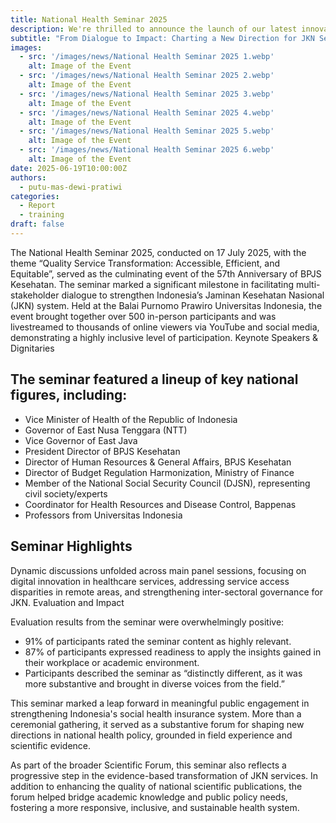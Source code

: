 ```yaml
---
title: National Health Seminar 2025
description: We're thrilled to announce the launch of our latest innovative project, set to revolutionize the industry.
subtitle: "From Dialogue to Impact: Charting a New Direction for JKN Service Transformation"
images:
  - src: '/images/news/National Health Seminar 2025 1.webp'
    alt: Image of the Event
  - src: '/images/news/National Health Seminar 2025 2.webp'
    alt: Image of the Event
  - src: '/images/news/National Health Seminar 2025 3.webp'
    alt: Image of the Event
  - src: '/images/news/National Health Seminar 2025 4.webp'
    alt: Image of the Event
  - src: '/images/news/National Health Seminar 2025 5.webp'
    alt: Image of the Event
  - src: '/images/news/National Health Seminar 2025 6.webp'
    alt: Image of the Event
date: 2025-06-19T10:00:00Z
authors:
  - putu-mas-dewi-pratiwi
categories:
  - Report
  - training
draft: false
---
```


The National Health Seminar 2025, conducted on 17 July 2025, with the theme “Quality Service Transformation: Accessible, Efficient, and Equitable”, served as the culminating event of the 57th Anniversary of BPJS Kesehatan. The seminar marked a significant milestone in facilitating multi-stakeholder dialogue to strengthen Indonesia’s Jaminan Kesehatan Nasional (JKN) system. Held at the Balai Purnomo Prawiro Universitas Indonesia, the event brought together over 500 in-person participants and was livestreamed to thousands of online viewers via YouTube and social media, demonstrating a highly inclusive level of participation.
Keynote Speakers & Dignitaries

## The seminar featured a lineup of key national figures, including:
- Vice Minister of Health of the Republic of Indonesia
- Governor of East Nusa Tenggara (NTT)
- Vice Governor of East Java
- President Director of BPJS Kesehatan
- Director of Human Resources & General Affairs, BPJS Kesehatan
- Director of Budget Regulation Harmonization, Ministry of Finance
- Member of the National Social Security Council (DJSN), representing civil society/experts
- Coordinator for Health Resources and Disease Control, Bappenas
- Professors from Universitas Indonesia

## Seminar Highlights

Dynamic discussions unfolded across main panel sessions, focusing on digital innovation in healthcare services, addressing service access disparities in remote areas, and strengthening inter-sectoral governance for JKN.
Evaluation and Impact

Evaluation results from the seminar were overwhelmingly positive:
- 91% of participants rated the seminar content as highly relevant.
- 87% of participants expressed readiness to apply the insights gained in their workplace or academic environment.
- Participants described the seminar as “distinctly different, as it was more substantive and brought in diverse voices from the field.”

This seminar marked a leap forward in meaningful public engagement in strengthening Indonesia's social health insurance system. More than a ceremonial gathering, it served as a substantive forum for shaping new directions in national health policy, grounded in field experience and scientific evidence.

As part of the broader Scientific Forum, this seminar also reflects a progressive step in the evidence-based transformation of JKN services. In addition to enhancing the quality of national scientific publications, the forum helped bridge academic knowledge and public policy needs, fostering a more responsive, inclusive, and sustainable health system.
